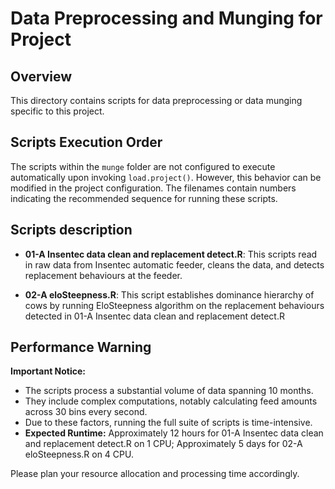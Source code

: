 # Data Preprocessing and Munging for Project

## Overview
This directory contains scripts for data preprocessing or data munging specific to this project.

## Scripts Execution Order
The scripts within the `munge` folder are not configured to execute automatically upon invoking `load.project()`. However, this behavior can be modified in the project configuration. The filenames contain numbers indicating the recommended sequence for running these scripts.

## Scripts description
- **01-A Insentec data clean and replacement detect.R**: This scripts read in raw data from Insentec automatic feeder, cleans the data, and detects replacement behaviours at the feeder.

- **02-A eloSteepness.R**: This script establishes dominance hierarchy of cows by running EloSteepness algorithm on the replacement behaviours detected in 01-A Insentec data clean and replacement detect.R

## Performance Warning
**Important Notice:**
- The scripts process a substantial volume of data spanning 10 months.
- They include complex computations, notably calculating feed amounts across 30 bins every second.
- Due to these factors, running the full suite of scripts is time-intensive.
- **Expected Runtime:** Approximately 12 hours for 01-A Insentec data clean and replacement detect.R on 1 CPU; Approximately 5 days for 02-A eloSteepness.R on 4 CPU.

Please plan your resource allocation and processing time accordingly.
